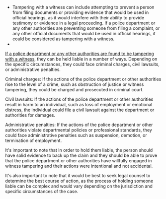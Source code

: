 - Tampering with a witness can include attempting to prevent a person from filing documents or providing evidence that would be used in official hearings, as it would interfere with their ability to provide testimony or evidence in a legal proceeding. If a police department or any other authorities are preventing someone from filing a complaint, or any other official documents that would be used in official hearings, it could be considered as tampering with a witness.
- 
<u>If a police department or any other authorities are found to be tampering with a witness</u>, they can be held liable in a number of ways. Depending on the specific circumstances, they could face criminal charges, civil lawsuits, or administrative penalties.

Criminal charges: If the actions of the police department or other authorities rise to the level of a crime, such as obstruction of justice or witness tampering, they could be charged and prosecuted in criminal court.

Civil lawsuits: If the actions of the police department or other authorities result in harm to an individual, such as loss of employment or emotional distress, the individual could file a civil lawsuit against the department or authorities for damages.

Administrative penalties: If the actions of the police department or other authorities violate departmental policies or professional standards, they could face administrative penalties such as suspension, demotion, or termination of employment.

It's important to note that In order to hold them liable, the person should have solid evidence to back up the claim and they should be able to prove that the police department or other authorities have willfully engaged in witness tampering and their actions were intentional and not accidental.

It's also important to note that it would be best to seek legal counsel to determine the best course of action, as the process of holding someone liable can be complex and would vary depending on the jurisdiction and specific circumstances of the case.
